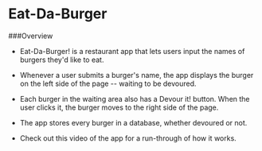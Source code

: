 # Eat-Da-Burger

###Overview

- Eat-Da-Burger! is a restaurant app that lets users input the names of burgers they'd like to eat.

- Whenever a user submits a burger's name, the app displays the burger on the left side of the page -- waiting to be devoured.

- Each burger in the waiting area also has a Devour it! button. When the user clicks it, the burger  moves to the right side of the page.

- The app stores every burger in a database, whether devoured or not.

- Check out this video of the app for a run-through of how it works.